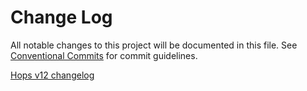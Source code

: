 # Change Log

All notable changes to this project will be documented in this file.
See [Conventional Commits](https://conventionalcommits.org) for commit guidelines.

[Hops v12 changelog](https://github.com/xing/hops/blob/v12.x/CHANGELOG.md)


